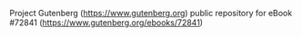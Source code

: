 Project Gutenberg (https://www.gutenberg.org) public repository
for eBook #72841 (https://www.gutenberg.org/ebooks/72841)
